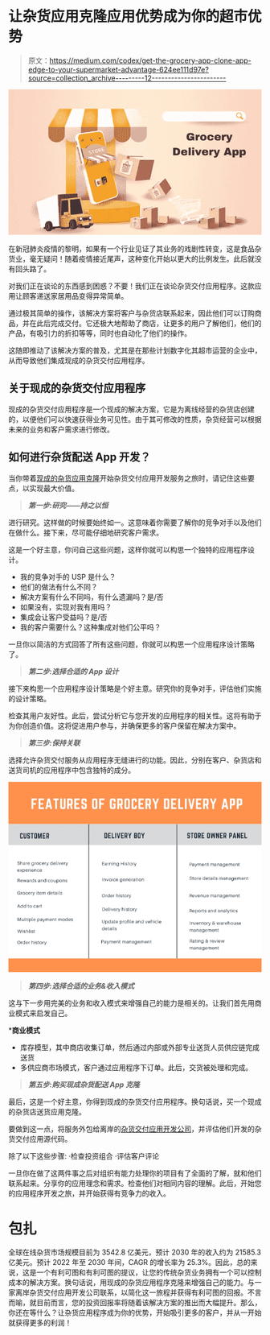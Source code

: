 # 让杂货应用克隆应用优势成为你的超市优势

> 原文：<https://medium.com/codex/get-the-grocery-app-clone-app-edge-to-your-supermarket-advantage-624ee111d97e?source=collection_archive---------12----------------------->

![](img/cece235368b1bd82cd05b2f1b7b4ec7d.png)

在新冠肺炎疫情的黎明，如果有一个行业见证了其业务的戏剧性转变，这是食品杂货业，毫无疑问！随着疫情接近尾声，这种变化开始以更大的比例发生。此后就没有回头路了。

对我们正在谈论的东西感到困惑？不要！我们正在谈论杂货交付应用程序。这款应用让顾客递送家居用品变得异常简单。

通过极其简单的操作，该解决方案将客户与杂货店联系起来，因此他们可以订购商品，并在此后完成交付。它还极大地帮助了商店，让更多的用户了解他们，他们的产品，有吸引力的折扣等等，同时也自动化了他们的操作。

这随即推动了该解决方案的普及，尤其是在那些计划数字化其超市运营的企业中，从而导致他们集成现成的杂货交付应用程序。

## 关于现成的杂货交付应用程序

现成的杂货交付应用程序是一个现成的解决方案，它是为离线经营的杂货店创建的，以便他们可以快速获得业务可见性。由于其可修改的性质，杂货经营可以根据未来的业务和客户需求进行修改。

## 如何进行杂货配送 App 开发？

当你带着[现成的杂货应用克隆](https://www.groceryappclone.com/)开始杂货交付应用开发服务之旅时，请记住这些要点，以实现最大价值。

> ***第一步:研究——持之以恒***

进行研究。这样做的时候要始终如一。这意味着你需要了解你的竞争对手以及他们在做什么。接下来，尽可能仔细地研究客户需求。

这是一个好主意，你问自己这些问题，这样你就可以构思一个独特的应用程序设计。

*   我的竞争对手的 USP 是什么？
*   他们的做法有什么不同？
*   解决方案有什么不同吗，有什么遗漏吗？是/否
*   如果没有，实现对我有用吗？
*   集成会让客户受益吗？是/否
*   我的客户需要什么？这种集成对他们公平吗？

一旦你以简洁的方式回答了所有这些问题，你就可以构思一个应用程序设计策略了。

> ***第二步:选择合适的 App 设计***

接下来构思一个应用程序设计策略是个好主意。研究你的竞争对手，评估他们实施的设计策略。

检查其用户友好性。此后，尝试分析它与您开发的应用程序的相关性。这将有助于为你创造价值。这将促进用户参与，并确保更多的客户保留在解决方案中。

> ***第三步:保持关联***

选择允许杂货交付服务从应用程序无缝进行的功能。因此，分别在客户、杂货店和送货司机的应用程序中包含独特的成分。

![](img/59f7dde4a4a640f7f036b9d2377e169c.png)

> ***第四步:选择合适的业务&收入模式***

这与下一步用完美的业务和收入模式来增强自己的能力是相关的。让我们首先用商业模式来启发自己。

***商业模式**

*   库存模型，其中商店收集订单，然后通过内部或外部专业送货人员供应链完成送货
*   多供应商市场模式，客户通过应用程序下订单。此后，交货被处理和完成。

> ***第五步:购买现成杂货配送 App 克隆***

最后，这是一个好主意，你得到现成的杂货交付应用程序。换句话说，买一个现成的杂货店送货应用克隆。

要做到这一点，将服务外包给离岸的[杂货交付应用开发公司](https://www.groceryappclone.com/blog/know-reasons-to-connect-grocery-app-development-company/)，并评估他们开发的杂货交付应用源代码。

除了以下这些步骤:
·检查投资组合
·评估客户评论

一旦你在做了这两件事之后对组织有能力处理你的项目有了全面的了解，就和他们联系起来。分享你的应用理念和需求。检查他们对相同内容的理解。此后，开始您的应用程序开发之旅，并开始获得有竞争力的收入。

# 包扎

全球在线杂货市场规模目前为 3542.8 亿美元，预计 2030 年的收入约为 21585.3 亿美元。预计 2022 年至 2030 年间，CAGR 的增长率为 25.3%。因此，总的来说，这是一个有利可图和有利可图的提议，让您的传统杂货业务拥有一个可以控制成本的解决方案。换句话说，用现成的杂货应用程序克隆来增强自己的能力。与一家离岸杂货交付应用开发公司联系，以简化这一旅程并获得有利可图的回报。不言而喻，就目前而言，您的投资回报率将随着该解决方案的推出而大幅提升。那么，你还在等什么？让杂货应用程序成为你的优势，开始吸引更多的客户，并从一开始就获得更多的利润！